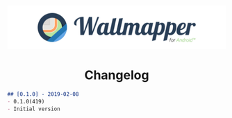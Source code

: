 <div align=center><a href="https://github.com/lucka-me/Wallmapper-android"><img src="./Resource/Banner.svg" alt="Banner"></a></div>

<h1 align=center>Changelog</h1>

```markdown
## [0.1.0] - 2019-02-08
- 0.1.0(419)
- Initial version
```
